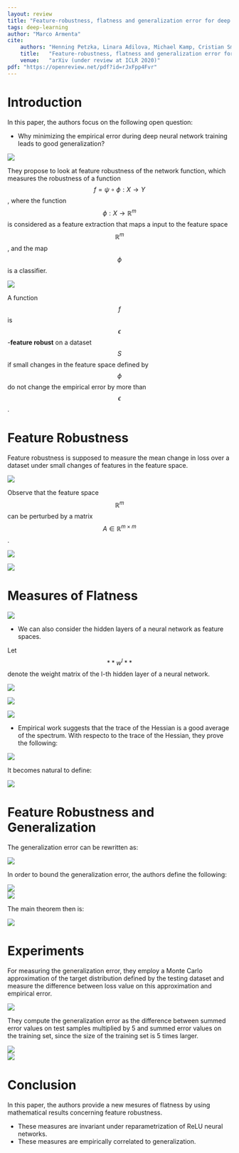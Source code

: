 ```yaml
---
layout: review
title: "Feature-robustness, flatness and generalization error for deep neural networks"
tags: deep-learning
author: "Marco Armenta"
cite:
    authors: "Henning Petzka, Linara Adilova, Michael Kamp, Cristian Sminchisescu"
    title:   "Feature-robustness, flatness and generalization error for deep neural networks"
    venue:   "arXiv (under review at ICLR 2020)"
pdf: "https://openreview.net/pdf?id=rJxFpp4Fvr"
---
```


# Introduction

In this paper, the authors focus on the following open question:

* Why minimizing the empirical error during deep neural network training leads to good generalization?

![](/article/images/feature_robustness/sc1.jpg)   

They propose to look at feature robustness of the network function, which measures the robustness of a function $$f= \psi \circ \phi : X \to Y$$, where the function $$\phi : X \to \mathbb{R}^m $$ is considered as a feature extraction that maps a input to the feature space $$\mathbb{R}^m$$, and the map $$\phi$$ is a classifier.

![](/article/images/feature_robustness/sc2.jpg)   

A function $$f$$ is $$\epsilon$$-**feature robust** on a dataset $$S$$ if small changes in the feature space defined by $$\phi$$ do not change the empirical error by more than $$\epsilon$$.

# Feature Robustness

Feature robustness is supposed to measure the mean change in loss over a dataset under small changes of features in the feature space.

![](/article/images/feature_robustness/sc3.jpg)   

Observe that the feature space $$\mathbb{R}^m$$ can be perturbed by a matrix $$A \in \mathbb{R}^{m \times m}$$.

![](/article/images/feature_robustness/sc4.jpg)   

![](/article/images/feature_robustness/sc5.jpg)   

# Measures of Flatness

![](/article/images/feature_robustness/sc6.jpg)   

* We can also consider the hidden layers of a neural network as feature spaces. 

Let $$**w^l**$$ denote the weight matrix of the l-th hidden layer of a neural network.

![](/article/images/feature_robustness/sc7.jpg)   

![](/article/images/feature_robustness/sc8.jpg)   

![](/article/images/feature_robustness/sc9.jpg)   

* Empirical work suggests that the trace of the Hessian is a good average of the spectrum. With respecto to the trace of the Hessian, they prove the following:

![](/article/images/feature_robustness/sc10.jpg)   

It becomes natural to define:

![](/article/images/feature_robustness/sc11.jpg)   

# Feature Robustness and Generalization

The generalization error can be rewritten as:

![](/article/images/feature_robustness/sc12.jpg)   

In order to bound the generalization error, the authors define the following:

![](/article/images/feature_robustness/sc13.jpg)   
![](/article/images/feature_robustness/sc14.jpg)   

The main theorem then is:

![](/article/images/feature_robustness/sc15.jpg)   

# Experiments

For measuring the generalization error, they employ a Monte Carlo approximation of the target distribution defined by the testing dataset and measure the difference between loss value on this approximation and empirical error.

![](/article/images/feature_robustness/sc16.jpg)   

They compute the generalization error as the difference between summed error values on test samples multiplied by 5 and summed error values on the training set, since the size of the training set is 5 times larger.

![](/article/images/feature_robustness/sc17.jpg)   
![](/article/images/feature_robustness/sc18.jpg)   

# Conclusion

In this paper, the authors provide a new mesures of flatness by using mathematical results concerning feature robustness. 

* These measures are invariant under reparametrization of ReLU neural networks. 
* These measures are empirically correlated to generalization.
